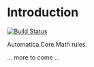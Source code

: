 # Introduction 

[![Build Status](https://automatica-core.visualstudio.com/automatica/_apis/build/status/Plugins/Logics/P3.Rule.Math.BasicOperations?branchName=develop)](https://automatica-core.visualstudio.com/automatica/_build/latest?definitionId=37&branchName=develop)

Automatica.Core.Math rules. 

... more to come ...